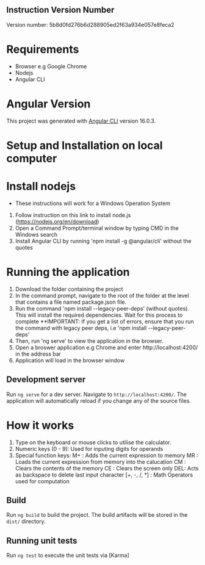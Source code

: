 ## Instruction Version Number
Version number: 5b8d0fd276b6d288905ed2f63a934e057e8feca2 
# Requirements
- Browser e.g Google Chrome
- Nodejs
- Angular CLI

# Angular Version
This project was generated with [Angular CLI](https://github.com/angular/angular-cli) version 16.0.3.

# Setup and Installation on local computer
# Install nodejs
- These instructions will work for a Windows Operation System
1. Follow instruction on this link to install node.js (https://nodejs.org/en/download)
2. Open a Command Prompt/terminal window by typing CMD in the Windows search
3. Install Angular CLI by running 'npm install -g @angular/cli' without the quotes

# Running the application
1. Download the folder containing the project
2. In the command prompt, navigate to the root of the folder at the level that contains a file named package.json file.
3. Run the command 'npm install --legacy-peer-deps' (without quotes). This will install the required dependencies. Wait for this process to complete
**IMPORTANT: If you get a list of errors, ensure that you run the command with legacy peer deps, i.e 'npm install --legacy-peer-deps'
4. Then, run 'ng serve' to view the application in the browser. 
5. Open a broswer application e.g Chrome and enter http://localhost:4200/ in the address bar
6. Application will load in the browser window

## Development server
Run `ng serve` for a dev server. Navigate to `http://localhost:4200/`. The application will automatically reload if you change any of the source files.

# How it works
1. Type on the keyboard or mouse clicks to utilise the calculator.
2. Numeric keys (0 - 9): Used for inputing digits for operands
3. Special function keys:
        M+ : Adds the current expression to memory
        MR : Loads the current expression from memory into the calucation
        CM : Clears the contents of the memory
        CE : Clears the screen only
        DEL: Acts as backspace to delete last input character
        [+, -, /, *] : Math Operators used for computation

## Build
Run `ng build` to build the project. The build artifacts will be stored in the `dist/` directory.

## Running unit tests
Run `ng test` to execute the unit tests via [Karma]



